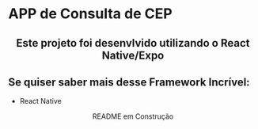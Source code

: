 # APP de Consulta de CEP 

<h2 align="center">Este projeto foi desenvlvido utilizando o React Native/Expo<h2>
 
  <h2>Se quiser saber mais desse Framework Incrível: </h2>
  
  <ul>
  <li href="https://reactnavigation.org/docs/getting-started/" >React Native</li>
  
  </ul>
  
  <p align="center">README em Construção </p>
  
  
